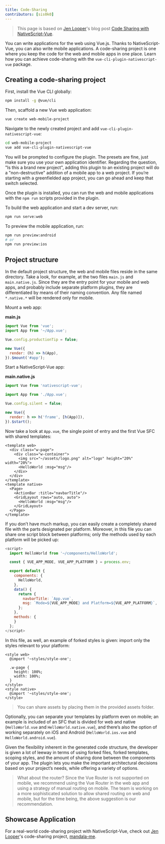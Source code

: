 ```yaml
---
title: Code-Sharing
contributors: [sis0k0]
---
```


> This page is based on [Jen Looper](https://twitter.com/jenlooper)'s blog post [Code Sharing with NativeScript-Vue](https://www.nativescript.org/blog/code-sharing-with-nativescript-vue).

You can write applications for the web using Vue.js. Thanks to NativeScript-Vue, you can also write mobile applications. A code-sharing project is one where you keep the code for the web and mobile apps in one place. Learn how you can achieve code-sharing with the `vue-cli-plugin-nativescript-vue` package.

## Creating a code-sharing project

First, install the Vue CLI globally:

```bash
npm install -g @vue/cli
```


Then, scaffold a new Vue web application:

```bash
vue create web-mobile-project
```

Navigate to the newly created project and add `vue-cli-plugin-nativescript-vue`:

```bash
cd web-mobile-project
vue add vue-cli-plugin-nativescript-vue
```

You will be prompted to configure the plugin. The presets are fine, just make sure you use your own application identifier. Regarding the question, "Is this a brand new project", adding this plugin to an existing project will do a "non-destructive" addition of a mobile app to a web project. If you’re starting with a greenfielded app project, you can go ahead and keep that switch selected.

Once the plugin is installed, you can run the web and mobile applications with the `npm run` scripts provided in the plugin.

To build the web application and start a dev server, run:

```bash
npm run serve:web
```

To preview the mobile application, run:

```bash
npm run preview:android
# or
npm run preview:ios
```

## Project structure

In the default project structure, the web and mobile files reside in the same directory. Take a look, for example, at the two files `main.js` and `main.native.js`. Since they are the entry point for your mobile and web apps, and probably include separate platform plugins, they are differentiated by means of their naming convention. Any file named ``*.native.*`` will be rendered only for mobile.

Mount a web app:

**main.js**
```javascript
import Vue from 'vue';
import App from '~/App.vue';

Vue.config.productionTip = false;

new Vue({
  render: (h) => h(App),
}).$mount('#app');
```

Start a NativeScript-Vue app:

**main.native.js**
```javascript
import Vue from 'nativescript-vue';

import App from './App.vue';

Vue.config.silent = false;

new Vue({
  render: h => h('frame', [h(App)]),
}).$start();
```

Now take a look at `App.vue`, the single point of entry and the first Vue SFC with shared templates:

```vue
<template web>
  <div class="w-page">
    <div class="w-container">
      <img src="~/assets/logo.png" alt="logo" height="20%" width="20%">
      <HelloWorld :msg="msg"/>
    </div>
  </div>
</template>
<template native>
  <Page>
    <ActionBar :title="navbarTitle"/>
    <GridLayout rows="auto, auto">
      <HelloWorld :msg="msg"/>
    </GridLayout>
  </Page>
</template>
```

If you don’t have much markup, you can easily create a completely shared file with the parts designated per platform. Moreover, in this file you can share one script block between platforms; only the methods used by each platform will be picked up:

```javascript
<script>
  import HelloWorld from '~/components/HelloWorld';

  const { VUE_APP_MODE, VUE_APP_PLATFORM } = process.env;

  export default {
    components: {
      HelloWorld,
    },
    data() {
      return {
        navbarTitle: `App.vue`,
        msg: `Mode=${VUE_APP_MODE} and Platform=${VUE_APP_PLATFORM}`,
      };
    },
    methods: {
    }
  };
</script>
```

In this file, as well, an example of forked styles is given: import only the styles relevant to your platform:

```vue
<style web>
  @import '~styles/style-one';

  .w-page {
    height: 100%;
    width: 100%;
  }
</style>
<style native>
  @import '~styles/style-one';
</style>
```

> You can share assets by placing them in the provided assets folder.

Optionally, you can separate your templates by platform even on mobile; an example is included of an SFC that is divided for web and native (`HelloWorld.vue` and `HelloWorld.native.vue`), and there’s also the option of working separately on iOS and Android (`HelloWorld.ios.vue` and `HelloWorld.android.vue`).

Given the flexibility inherent in the generated code structure, the developer is given a lot of leeway in terms of using forked files, forked templates, scoping styles, and the amount of sharing done between the components of your app. The plugin lets you make the important architectural decisions based on your project’s needs, while offering a variety of options.

> What about the router? Since the Vue Router is not supported on mobile, we recommend using the Vue Router in the web app and using a strategy of manual routing on mobile. The team is working on a more sophisticated solution to allow shared routing on web and mobile, but for the time being, the above suggestion is our recommendation.

## Showcase Application

For a real-world code-sharing project with NativeScript-Vue, check out [Jen Looper](https://twitter.com/jenlooper)'s code-sharing project, [mandala-me](https://github.com/jlooper/mandala-me).
